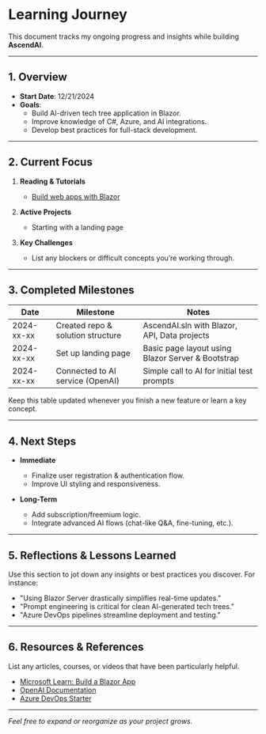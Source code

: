 # Learning Journey

This document tracks my ongoing progress and insights while building **AscendAI**.

---

## 1. Overview

- **Start Date**: 12/21/2024
- **Goals**:
  - Build AI-driven tech tree application in Blazor.
  - Improve knowledge of C#, Azure, and AI integrations.
  - Develop best practices for full-stack development.

---

## 2. Current Focus

1. **Reading & Tutorials**  
   - [Build web apps with Blazor](https://learn.microsoft.com/en-us/training/paths/build-web-apps-with-blazor/)

2. **Active Projects**  
   - Starting with a landing page

3. **Key Challenges**  
   - List any blockers or difficult concepts you’re working through.

---

## 3. Completed Milestones

| **Date**       | **Milestone**                         | **Notes**                                       |
|----------------|---------------------------------------|-------------------------------------------------|
| 2024-xx-xx     | Created repo & solution structure      | AscendAI.sln with Blazor, API, Data projects    |
| 2024-xx-xx     | Set up landing page                    | Basic page layout using Blazor Server & Bootstrap|
| 2024-xx-xx     | Connected to AI service (OpenAI)       | Simple call to AI for initial test prompts      |

Keep this table updated whenever you finish a new feature or learn a key concept.

---

## 4. Next Steps

- **Immediate**  
  - Finalize user registration & authentication flow.
  - Improve UI styling and responsiveness.

- **Long-Term**  
  - Add subscription/freemium logic.
  - Integrate advanced AI flows (chat-like Q&A, fine-tuning, etc.).

---

## 5. Reflections & Lessons Learned

Use this section to jot down any insights or best practices you discover. For instance:

- "Using Blazor Server drastically simplifies real-time updates."
- "Prompt engineering is critical for clean AI-generated tech trees."
- "Azure DevOps pipelines streamline deployment and testing."

---

## 6. Resources & References

List any articles, courses, or videos that have been particularly helpful.

- [Microsoft Learn: Build a Blazor App](https://learn.microsoft.com/en-us/training/paths/build-blazor-app/)  
- [OpenAI Documentation](https://platform.openai.com/docs/introduction)  
- [Azure DevOps Starter](https://learn.microsoft.com/en-us/azure/devops-project/)

---

*Feel free to expand or reorganize as your project grows.*
